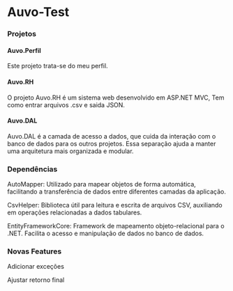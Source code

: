# Auvo-Test
### Projetos
#### Auvo.Perfil
Este projeto trata-se do meu perfil.

#### Auvo.RH
O projeto Auvo.RH é um sistema web desenvolvido em ASP.NET MVC, Tem como entrar arquivos .csv e saida JSON. 

#### Auvo.DAL
Auvo.DAL é a camada de acesso a dados, que cuida da interação com o banco de dados para os outros projetos. Essa separação ajuda a manter uma arquitetura mais organizada e modular.

### Dependências
AutoMapper: Utilizado para mapear objetos de forma automática, facilitando a transferência de dados entre diferentes camadas da aplicação.

CsvHelper: Biblioteca útil para leitura e escrita de arquivos CSV, auxiliando em operações relacionadas a dados tabulares.

EntityFrameworkCore: Framework de mapeamento objeto-relacional para o .NET. Facilita o acesso e manipulação de dados no banco de dados.

### Novas Features
Adicionar exceções

Ajustar retorno final
